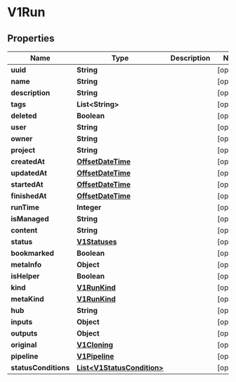 
# V1Run

## Properties
Name | Type | Description | Notes
------------ | ------------- | ------------- | -------------
**uuid** | **String** |  |  [optional]
**name** | **String** |  |  [optional]
**description** | **String** |  |  [optional]
**tags** | **List&lt;String&gt;** |  |  [optional]
**deleted** | **Boolean** |  |  [optional]
**user** | **String** |  |  [optional]
**owner** | **String** |  |  [optional]
**project** | **String** |  |  [optional]
**createdAt** | [**OffsetDateTime**](OffsetDateTime.md) |  |  [optional]
**updatedAt** | [**OffsetDateTime**](OffsetDateTime.md) |  |  [optional]
**startedAt** | [**OffsetDateTime**](OffsetDateTime.md) |  |  [optional]
**finishedAt** | [**OffsetDateTime**](OffsetDateTime.md) |  |  [optional]
**runTime** | **Integer** |  |  [optional]
**isManaged** | **String** |  |  [optional]
**content** | **String** |  |  [optional]
**status** | [**V1Statuses**](V1Statuses.md) |  |  [optional]
**bookmarked** | **Boolean** |  |  [optional]
**metaInfo** | **Object** |  |  [optional]
**isHelper** | **Boolean** |  |  [optional]
**kind** | [**V1RunKind**](V1RunKind.md) |  |  [optional]
**metaKind** | [**V1RunKind**](V1RunKind.md) |  |  [optional]
**hub** | **String** |  |  [optional]
**inputs** | **Object** |  |  [optional]
**outputs** | **Object** |  |  [optional]
**original** | [**V1Cloning**](V1Cloning.md) |  |  [optional]
**pipeline** | [**V1Pipeline**](V1Pipeline.md) |  |  [optional]
**statusConditions** | [**List&lt;V1StatusCondition&gt;**](V1StatusCondition.md) |  |  [optional]



